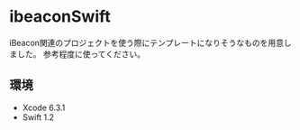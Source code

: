 ibeaconSwift
============

iBeacon関連のプロジェクトを使う際にテンプレートになりそうなものを用意しました。
参考程度に使ってください。

## 環境
- Xcode 6.3.1
- Swift 1.2



